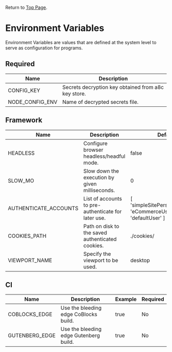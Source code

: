 Return to [Top Page](../README.md).

# Environment Variables

Environment Variables are values that are defined at the system level to serve as configuration for programs.

## Required

| Name            | Description                                         |
| --------------- | --------------------------------------------------- |
| CONFIG_KEY      | Secrets decryption key obtained from a8c key store. |
| NODE_CONFIG_ENV | Name of decrypted secrets file.                     |

## Framework

| Name                  | Description                                         | Default                                                          |
| --------------------- | --------------------------------------------------- | ---------------------------------------------------------------- |
| HEADLESS              | Configure browser headless/headful mode.            | false                                                            |
| SLOW_MO               | Slow down the execution by given milliseconds.      | 0                                                                |
| AUTHENTICATE_ACCOUNTS | List of accounts to pre-authenticate for later use. | [ 'simpleSitePersonalPlanUser', 'eCommerceUser', 'defaultUser' ] |
| COOKIES_PATH          | Path on disk to the saved authenticated cookies.    | ./cookies/                                                       |
| VIEWPORT_NAME         | Specify the viewport to be used.                    | desktop                                                          |

## CI

| Name           | Description                            | Example | Required |
| -------------- | -------------------------------------- | ------- | -------- |
| COBLOCKS_EDGE  | Use the bleeding edge CoBlocks build.  | true    | No       |
| GUTENBERG_EDGE | Use the bleeding edge Gutenberg build. | true    | No       |

<!-- When adding new rows, run the following command to sort the resulting sub-table in alphabetical order:

cd test/e2e/docs
head -n 38 environment_variables.md | tail +33 | sort --field-separator=\| --key=1

Adjust the value of `head -n <x>` to be the last row of the table to be sorted.
Adjust the value of `tail +x` to be the first row of the table to be sorted.

eg. head -n 28 environment_variables.md | tail +27 | sort --field-separator=\| --key=1

-> sorts from row 27 to 28.
 -->
